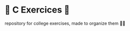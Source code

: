 # :scroll: C Exercices :scroll:
 
  repository for college exercises, made to organize them :man_student:
